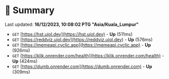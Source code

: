 # 📖 Summary
Last updated: **16/12/2023, 10:08:02 PTG "Asia/Kuala_Lumpur"**

- `GET` [https://hst.ujol.dev](https://hst.ujol.dev) - **Up** (511ms)
- `GET` [https://reddviz.ujol.dev](https://reddviz.ujol.dev) - **Up** (576ms)
- `GET` [https://memeapi.cyclic.app](https://memeapi.cyclic.app) - **Up** (926ms)
- `GET` [https://klik.onrender.com/health](https://klik.onrender.com/health) - **Up** (424ms)
- `GET` [https://dumb.onrender.com](https://dumb.onrender.com) - **Up** (309ms)
